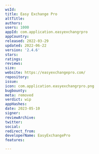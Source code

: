 ```yaml
---
wsId: 
title: Easy Exchange Pro
altTitle: 
authors: 
users: 1000
appId: com.application.easyexchangrpro
appCountry: 
released: 2022-03-29
updated: 2022-06-22
version: '2.4.6'
stars: 
ratings: 
reviews: 
size: 
website: https://easyexchangepro.com/
repository: 
issue: 
icon: com.application.easyexchangrpro.png
bugbounty: 
meta: removed
verdict: wip
appHashes: 
date: 2023-05-10
signer: 
reviewArchive: 
twitter: 
social: 
redirect_from: 
developerName: EasyExchangePro
features: 

---
```



